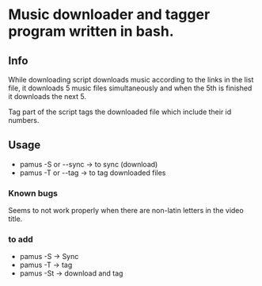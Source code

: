 # Music downloader and tagger program written in bash.

<!-- The program consists of 3 files: -->
<!--   downloader script -->
<!--   tagger script -->
<!--   list file -->

## Info
While downloading script downloads music according to the links in the list file, it downloads 5
music files simultaneously and when the 5th is finished it downloads the next 5.

Tag part of the script tags the downloaded file which include their id numbers.

## Usage
* pamus -S or --sync -> to sync (download) 
* pamus -T or --tag -> to tag downloaded files  

### Known bugs
  Seems to not work properly when there are non-latin letters in the video title.

### to add 
* pamus -S -> Sync
* pamus -T -> tag
* pamus -St -> download and tag
